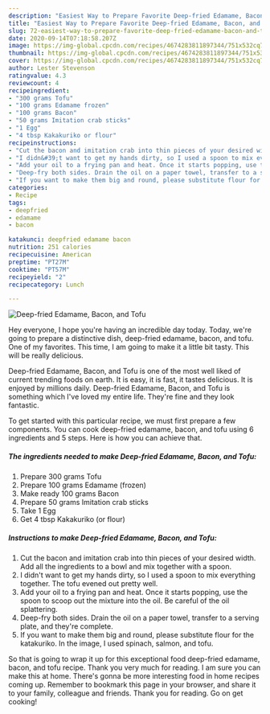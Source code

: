 ```yaml
---
description: "Easiest Way to Prepare Favorite Deep-fried Edamame, Bacon, and Tofu"
title: "Easiest Way to Prepare Favorite Deep-fried Edamame, Bacon, and Tofu"
slug: 72-easiest-way-to-prepare-favorite-deep-fried-edamame-bacon-and-tofu
date: 2020-09-14T07:18:58.207Z
image: https://img-global.cpcdn.com/recipes/4674283811897344/751x532cq70/deep-fried-edamame-bacon-and-tofu-recipe-main-photo.jpg
thumbnail: https://img-global.cpcdn.com/recipes/4674283811897344/751x532cq70/deep-fried-edamame-bacon-and-tofu-recipe-main-photo.jpg
cover: https://img-global.cpcdn.com/recipes/4674283811897344/751x532cq70/deep-fried-edamame-bacon-and-tofu-recipe-main-photo.jpg
author: Lester Stevenson
ratingvalue: 4.3
reviewcount: 4
recipeingredient:
- "300 grams Tofu"
- "100 grams Edamame frozen"
- "100 grams Bacon"
- "50 grams Imitation crab sticks"
- "1 Egg"
- "4 tbsp Kakakuriko or flour"
recipeinstructions:
- "Cut the bacon and imitation crab into thin pieces of your desired width. Add all the ingredients to a bowl and mix together with a spoon."
- "I didn&#39;t want to get my hands dirty, so I used a spoon to mix everything together. The tofu evened out pretty well."
- "Add your oil to a frying pan and heat. Once it starts popping, use the spoon to scoop out the mixture into the oil. Be careful of the oil splattering."
- "Deep-fry both sides. Drain the oil on a paper towel, transfer to a serving plate, and they&#39;re complete."
- "If you want to make them big and round, please substitute flour for the katakuriko. In the image, I used spinach, salmon, and tofu."
categories:
- Recipe
tags:
- deepfried
- edamame
- bacon

katakunci: deepfried edamame bacon 
nutrition: 251 calories
recipecuisine: American
preptime: "PT27M"
cooktime: "PT57M"
recipeyield: "2"
recipecategory: Lunch

---
```



![Deep-fried Edamame, Bacon, and Tofu](https://img-global.cpcdn.com/recipes/4674283811897344/751x532cq70/deep-fried-edamame-bacon-and-tofu-recipe-main-photo.jpg)

Hey everyone, I hope you're having an incredible day today. Today, we're going to prepare a distinctive dish, deep-fried edamame, bacon, and tofu. One of my favorites. This time, I am going to make it a little bit tasty. This will be really delicious.

Deep-fried Edamame, Bacon, and Tofu is one of the most well liked of current trending foods on earth. It is easy, it is fast, it tastes delicious. It is enjoyed by millions daily. Deep-fried Edamame, Bacon, and Tofu is something which I've loved my entire life. They're fine and they look fantastic.




To get started with this particular recipe, we must first prepare a few components. You can cook deep-fried edamame, bacon, and tofu using 6 ingredients and 5 steps. Here is how you can achieve that.

<!--inarticleads1-->

##### The ingredients needed to make Deep-fried Edamame, Bacon, and Tofu:

1. Prepare 300 grams Tofu
1. Prepare 100 grams Edamame (frozen)
1. Make ready 100 grams Bacon
1. Prepare 50 grams Imitation crab sticks
1. Take 1 Egg
1. Get 4 tbsp Kakakuriko (or flour)




<!--inarticleads2-->

##### Instructions to make Deep-fried Edamame, Bacon, and Tofu:

1. Cut the bacon and imitation crab into thin pieces of your desired width. Add all the ingredients to a bowl and mix together with a spoon.
1. I didn&#39;t want to get my hands dirty, so I used a spoon to mix everything together. The tofu evened out pretty well.
1. Add your oil to a frying pan and heat. Once it starts popping, use the spoon to scoop out the mixture into the oil. Be careful of the oil splattering.
1. Deep-fry both sides. Drain the oil on a paper towel, transfer to a serving plate, and they&#39;re complete.
1. If you want to make them big and round, please substitute flour for the katakuriko. In the image, I used spinach, salmon, and tofu.




So that is going to wrap it up for this exceptional food deep-fried edamame, bacon, and tofu recipe. Thank you very much for reading. I am sure you can make this at home. There's gonna be more interesting food in home recipes coming up. Remember to bookmark this page in your browser, and share it to your family, colleague and friends. Thank you for reading. Go on get cooking!
